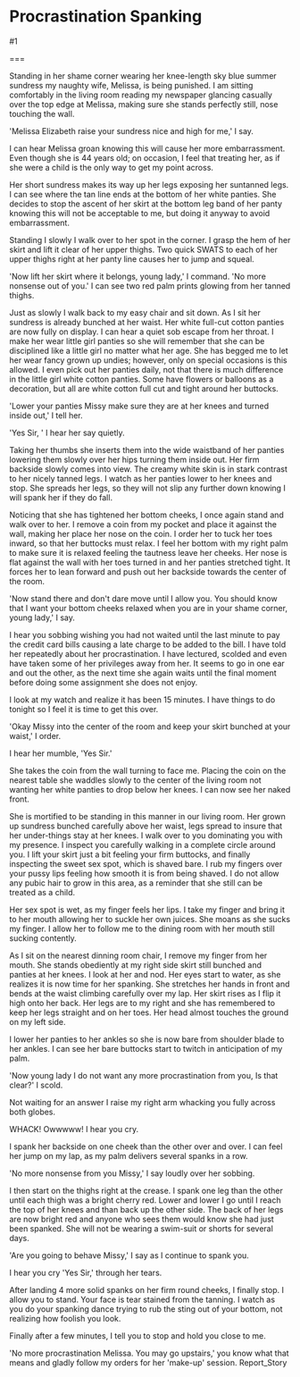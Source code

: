 Procrastination Spanking
========================
#1 

 

 

===

Standing in her shame corner wearing her knee-length sky blue summer sundress my naughty wife, Melissa, is being punished. I am sitting comfortably in the living room reading my newspaper glancing casually over the top edge at Melissa, making sure she stands perfectly still, nose touching the wall. 

 'Melissa Elizabeth raise your sundress nice and high for me,' I say. 

 I can hear Melissa groan knowing this will cause her more embarrassment. Even though she is 44 years old; on occasion, I feel that treating her, as if she were a child is the only way to get my point across. 

 Her short sundress makes its way up her legs exposing her suntanned legs. I can see where the tan line ends at the bottom of her white panties. She decides to stop the ascent of her skirt at the bottom leg band of her panty knowing this will not be acceptable to me, but doing it anyway to avoid embarrassment. 

 Standing I slowly I walk over to her spot in the corner. I grasp the hem of her skirt and lift it clear of her upper thighs. Two quick SWATS to each of her upper thighs right at her panty line causes her to jump and squeal. 

 'Now lift her skirt where it belongs, young lady,' I command. 'No more nonsense out of you.' I can see two red palm prints glowing from her tanned thighs. 

 Just as slowly I walk back to my easy chair and sit down. As I sit her sundress is already bunched at her waist. Her white full-cut cotton panties are now fully on display. I can hear a quiet sob escape from her throat. I make her wear little girl panties so she will remember that she can be disciplined like a little girl no matter what her age. She has begged me to let her wear fancy grown up undies; however, only on special occasions is this allowed. I even pick out her panties daily, not that there is much difference in the little girl white cotton panties. Some have flowers or balloons as a decoration, but all are white cotton full cut and tight around her buttocks. 

 'Lower your panties Missy make sure they are at her knees and turned inside out,' I tell her. 

 'Yes Sir, ' I hear her say quietly. 

 Taking her thumbs she inserts them into the wide waistband of her panties lowering them slowly over her hips turning them inside out. Her firm backside slowly comes into view. The creamy white skin is in stark contrast to her nicely tanned legs. I watch as her panties lower to her knees and stop. She spreads her legs, so they will not slip any further down knowing I will spank her if they do fall. 

 Noticing that she has tightened her bottom cheeks, I once again stand and walk over to her. I remove a coin from my pocket and place it against the wall, making her place her nose on the coin. I order her to tuck her toes inward, so that her buttocks must relax. I feel her bottom with my right palm to make sure it is relaxed feeling the tautness leave her cheeks. Her nose is flat against the wall with her toes turned in and her panties stretched tight. It forces her to lean forward and push out her backside towards the center of the room. 

 'Now stand there and don't dare move until I allow you. You should know that I want your bottom cheeks relaxed when you are in your shame corner, young lady,' I say. 

 I hear you sobbing wishing you had not waited until the last minute to pay the credit card bills causing a late charge to be added to the bill. I have told her repeatedly about her procrastination. I have lectured, scolded and even have taken some of her privileges away from her. It seems to go in one ear and out the other, as the next time she again waits until the final moment before doing some assignment she does not enjoy. 

 I look at my watch and realize it has been 15 minutes. I have things to do tonight so I feel it is time to get this over. 

 'Okay Missy into the center of the room and keep your skirt bunched at your waist,' I order. 

 I hear her mumble, 'Yes Sir.' 

 She takes the coin from the wall turning to face me. Placing the coin on the nearest table she waddles slowly to the center of the living room not wanting her white panties to drop below her knees. I can now see her naked front. 

 She is mortified to be standing in this manner in our living room. Her grown up sundress bunched carefully above her waist, legs spread to insure that her under-things stay at her knees. I walk over to you dominating you with my presence. I inspect you carefully walking in a complete circle around you. I lift your skirt just a bit feeling your firm buttocks, and finally inspecting the sweet sex spot, which is shaved bare. I rub my fingers over your pussy lips feeling how smooth it is from being shaved. I do not allow any pubic hair to grow in this area, as a reminder that she still can be treated as a child. 

 Her sex spot is wet, as my finger feels her lips. I take my finger and bring it to her mouth allowing her to suckle her own juices. She moans as she sucks my finger. I allow her to follow me to the dining room with her mouth still sucking contently. 

 As I sit on the nearest dinning room chair, I remove my finger from her mouth. She stands obediently at my right side skirt still bunched and panties at her knees. I look at her and nod. Her eyes start to water, as she realizes it is now time for her spanking. She stretches her hands in front and bends at the waist climbing carefully over my lap. Her skirt rises as I flip it high onto her back. Her legs are to my right and she has remembered to keep her legs straight and on her toes. Her head almost touches the ground on my left side. 

 I lower her panties to her ankles so she is now bare from shoulder blade to her ankles. I can see her bare buttocks start to twitch in anticipation of my palm. 

 'Now young lady I do not want any more procrastination from you, Is that clear?' I scold. 

 Not waiting for an answer I raise my right arm whacking you fully across both globes. 

 WHACK! Owwwww! I hear you cry. 

 I spank her backside on one cheek than the other over and over. I can feel her jump on my lap, as my palm delivers several spanks in a row. 

 'No more nonsense from you Missy,' I say loudly over her sobbing. 

 I then start on the thighs right at the crease. I spank one leg than the other until each thigh was a bright cherry red. Lower and lower I go until I reach the top of her knees and than back up the other side. The back of her legs are now bright red and anyone who sees them would know she had just been spanked. She will not be wearing a swim-suit or shorts for several days. 

 'Are you going to behave Missy,' I say as I continue to spank you. 

 I hear you cry 'Yes Sir,' through her tears. 

 After landing 4 more solid spanks on her firm round cheeks, I finally stop. I allow you to stand. Your face is tear stained from the tanning. I watch as you do your spanking dance trying to rub the sting out of your bottom, not realizing how foolish you look. 

 Finally after a few minutes, I tell you to stop and hold you close to me. 

 'No more procrastination Melissa. You may go upstairs,' you know what that means and gladly follow my orders for her 'make-up' session. Report_Story 
